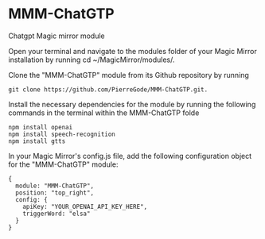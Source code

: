 # MMM-ChatGTP
Chatgpt Magic mirror module

Open your terminal and navigate to the modules folder of your Magic Mirror installation by running cd ~/MagicMirror/modules/.

Clone the "MMM-ChatGTP" module from its Github repository by running
```
git clone https://github.com/PierreGode/MMM-ChatGTP.git.
```
Install the necessary dependencies for the module by running the following commands in the terminal within the MMM-ChatGTP folde

```
npm install openai
npm install speech-recognition
npm install gtts

```
In your Magic Mirror's config.js file, add the following configuration object for the "MMM-ChatGTP" module:

```
{
  module: "MMM-ChatGTP",
  position: "top_right",
  config: {
    apiKey: "YOUR_OPENAI_API_KEY_HERE",
    triggerWord: "elsa"
  }
}
```
